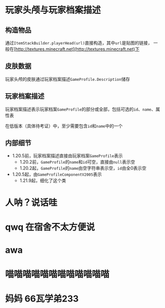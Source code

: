 # 玩家头颅与玩家档案描述

## 构造物品

通过`ItemStackBuilder.playerHead(url)`直接构造，其中`url`是贴图的链接，
一般在[http://textures.minecraft.net](http://textures.minecraft.net)下

## 皮肤数据

玩家头颅的皮肤通过玩家档案描述`GameProfile.Description`储存

## 玩家档案描述

玩家档案描述表示玩家档案`GameProfile`的部分或全部，包括可选的`id`、`name`、属性表

在低版本（具体待考证）中，至少需要包含`id`和`name`中的一个

## 内部细节

 - 1.20.5前，玩家档案描述直接由玩家档案`GameProfile`表示
   - 1.20.2前，`GameProfile`的`name`和`id`可空，直接由`null`表示空
   - 1.20.2起，`GameProfile`的`name`由空字符串表示空，`id`由全0表示空
 - 1.20.5起，由`GameProfileComponentV2005`表示
   - 1.21.9起，细化了这个类
 
# 人呐？说话哇
# qwq 在宿舍不太方便说
# awa
# 喵喵喵喵喵喵喵喵喵喵喵喵
# 妈妈 66瓦学弟233